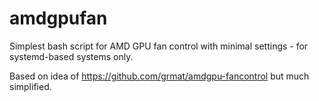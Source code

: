 # amdgpufan
Simplest bash script for AMD GPU fan control with minimal settings - for systemd-based systems only.

Based on idea of https://github.com/grmat/amdgpu-fancontrol but much simplified.
